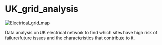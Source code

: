 # UK_grid_analysis

![Electrical_grid_map](https://speed.energybrokers.co.uk/wp-content/uploads/2020/05/electricity_distribution_networks_-_UKPowerNetworks.png)

Data analysis on UK electrical network to find which sites have high risk of failure/future issues and the characteristics that contribute to it.
